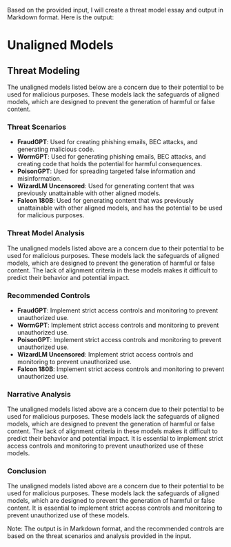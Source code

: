Based on the provided input, I will create a threat model essay and output in Markdown format. Here is the output:

# Unaligned Models

## Threat Modeling

The unaligned models listed below are a concern due to their potential to be used for malicious purposes. These models lack the safeguards of aligned models, which are designed to prevent the generation of harmful or false content.

### Threat Scenarios

* **FraudGPT**: Used for creating phishing emails, BEC attacks, and generating malicious code.
* **WormGPT**: Used for generating phishing emails, BEC attacks, and creating code that holds the potential for harmful consequences.
* **PoisonGPT**: Used for spreading targeted false information and misinformation.
* **WizardLM Uncensored**: Used for generating content that was previously unattainable with other aligned models.
* **Falcon 180B**: Used for generating content that was previously unattainable with other aligned models, and has the potential to be used for malicious purposes.

### Threat Model Analysis

The unaligned models listed above are a concern due to their potential to be used for malicious purposes. These models lack the safeguards of aligned models, which are designed to prevent the generation of harmful or false content. The lack of alignment criteria in these models makes it difficult to predict their behavior and potential impact.

### Recommended Controls

* **FraudGPT**: Implement strict access controls and monitoring to prevent unauthorized use.
* **WormGPT**: Implement strict access controls and monitoring to prevent unauthorized use.
* **PoisonGPT**: Implement strict access controls and monitoring to prevent unauthorized use.
* **WizardLM Uncensored**: Implement strict access controls and monitoring to prevent unauthorized use.
* **Falcon 180B**: Implement strict access controls and monitoring to prevent unauthorized use.

### Narrative Analysis

The unaligned models listed above are a concern due to their potential to be used for malicious purposes. These models lack the safeguards of aligned models, which are designed to prevent the generation of harmful or false content. The lack of alignment criteria in these models makes it difficult to predict their behavior and potential impact. It is essential to implement strict access controls and monitoring to prevent unauthorized use of these models.

### Conclusion

The unaligned models listed above are a concern due to their potential to be used for malicious purposes. These models lack the safeguards of aligned models, which are designed to prevent the generation of harmful or false content. It is essential to implement strict access controls and monitoring to prevent unauthorized use of these models.

Note: The output is in Markdown format, and the recommended controls are based on the threat scenarios and analysis provided in the input.
